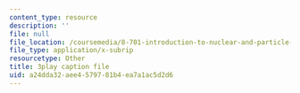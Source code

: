 ```yaml
---
content_type: resource
description: ''
file: null
file_location: /coursemedia/8-701-introduction-to-nuclear-and-particle-physics-fall-2020/a24dda32aee4579781b4ea7a1ac5d2d6_fdIJzQl60ys.vtt
file_type: application/x-subrip
resourcetype: Other
title: 3play caption file
uid: a24dda32-aee4-5797-81b4-ea7a1ac5d2d6
---
```

